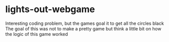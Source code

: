 # lights-out-webgame
Interesting coding problem, but the games goal it to get all the circles black
The goal of this was not to make a pretty game but think a little bit on how the logic of this game worked
